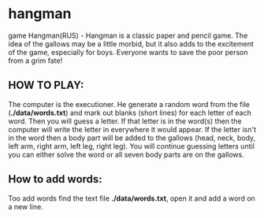 # hangman
game Hangman(RUS) - Hangman is a classic paper and pencil game.
The idea of the gallows may be a little morbid, but it also adds to the excitement of the game, especially for boys.
Everyone wants to save the poor person from a grim fate!

## HOW TO PLAY:
The computer is the executioner. He generate a random word from the file (**./data/words.txt**) and mark out blanks (short lines) for each letter of each word. 
Then you will guess a letter. If that letter is in the word(s) then the computer will write the letter in everywhere it would appear.
If the letter isn't in the word then a body part will be added to the gallows (head, neck, body, left arm, right arm, left leg, right leg).
You will continue guessing letters until you can either solve the word or all seven body parts are on the gallows.

## How to add words:
Too add words find the text file **./data/words.txt**, open it and add a word on a new line. 
